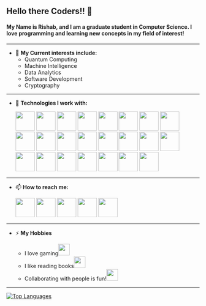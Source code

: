 ## Hello there Coders!! 👋

#### My Name is Rishab, and I am a graduate student in Computer Science. I love programming and learning new concepts in my field of interest!  

---
-  🔭 __My Current interests include:__
    + Quantum Computing
    + Machine Intelligence
    + Data Analytics
    + Software Development
    + Cryptography
---  
- 🌱 __Technologies I work with:__  

   <img width=50px height=50px src="https://img.icons8.com/color/2x/c-programming.png">
   <img width=50px height=50px src="https://img.icons8.com/color/2x/c-plus-plus-logo.png">
   <img width=50px height=50px src="https://img.icons8.com/color/2x/c-sharp-logo.png">
   <img width=50px height=50px src="https://img.icons8.com/color/2x/java-coffee-cup-logo.png">
   <img width=50px height=50px src="https://img.icons8.com/color/2x/python.png">
   <img width=50px height=50px src="https://image.shutterstock.com/image-vector/file-type-icons-xml-outline-260nw-671232778.jpg">
   <img width=50px height=50px src="https://img.icons8.com/color/2x/html-5.png">
   <img width=50px height=50px src="https://img.icons8.com/color/2x/css3.png">
   <img width=50px height=50px src="https://img.icons8.com/color/2x/bootstrap.png">
   <img width=50px height=50px src="https://img.icons8.com/color/2x/nodejs.png">
   <img width=50px height=50px src="https://img.icons8.com/color/2x/git.png">
   <img width=50px height=50px src="https://img.icons8.com/ios-glyphs/2x/github.png">
   <img width=50px height=50px src="https://img.icons8.com/color/2x/mysql-logo.png">
   <img width=50px height=50px src="https://img.icons8.com/color/2x/hadoop-distributed-file-system.png">
   <img width=50px height=50px src="https://img.icons8.com/external-becris-flat-becris/2x/external-r-data-science-becris-flat-becris.png">
   <img width=50px height=50px src="https://cdn.icon-icons.com/icons2/2107/PNG/128/file_type_jupyter_icon_130494.png">
   <img width=50px height=50px src="https://img.icons8.com/color/2x/figma.png">
   <img width=50px height=50px src="https://img.icons8.com/color/2x/android-studio--v3.png">
   <img width=50px height=50px src="https://img.icons8.com/fluency/2x/arduino.png">
   <img width=50px height=50px src="https://img.icons8.com/color/2x/amazon-web-services.png">
   <img width=50px height=50px src="https://www.uidownload.com/files/686/425/197/latex-thumb.jpg">
   <img width=50px height=50px src="https://icons.iconarchive.com/icons/chrisbanks2/cold-fusion-hd/128/cpu-ARM-icon.png">
   <img width=50px height=50px src="https://img.icons8.com/color/2x/ubuntu.png">     

---  
- 📫 __How to reach me:__
  <p align="left">
    <a href="mailto:rishabkashyap14@gmail.com"><img width=50px height=50px src="https://img.icons8.com/fluency/2x/gmail-new.png"></a>
    <a href="https://github.com/Rishabkashyap14"><img width=50px height=50px src="https://img.icons8.com/ios-glyphs/2x/github.png"></a>
    <a href="https://linkedin.com/in/rishab-kashyap-4bb577195"><img width=50px height=50px src="https://img.icons8.com/fluency/2x/linkedin.png"></a>
    <a href="https://www.instagram.com/rishk_2000/"><img width=50px height=50px src="https://img.icons8.com/fluency/2x/instagram-new.png"></a>
    <a href="https://www.orcid.org/0000-0002-7127-9884/"><img width=50px height=50px src="https://img.icons8.com/windows/344/orcid.png"></a>
</p> 

---
- ⚡ __My Hobbies__
    
  + I love gaming<img width=30px height=30px src="https://img.icons8.com/color/2x/play-station.png">  
  + I like reading books<img width=30px height=30px src="https://img.icons8.com/fluency/2x/books.png">
  + Collaborating with people is fun!<img width=30px height=30px src="https://image.shutterstock.com/image-vector/five-people-team-sitting-working-260nw-291759209.jpg">
---  
[![Top Languages](https://github-readme-stats.vercel.app/api/top-langs/?username=Rishabkashyap14&theme=cobalt)](https://github.com/Rishabkashyap14/github-readme-stats)


